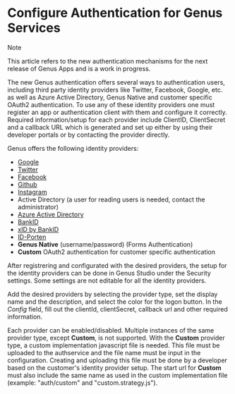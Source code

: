 # Configure Authentication for Genus Services

> [!NOTE]
> This article refers to the new authentication mechanisms for the next release of Genus Apps and is a work in progress. 

The new Genus authentication offers several ways to authentication users, including third party identity providers like Twitter, Facebook, Google, etc. as well as Azure Active Directory, Genus Native and customer specific OAuth2 authentication. To use any of these identity providers one must register an app or authentication client with them and configure it correctly. Required information/setup for each provider include ClientID, ClientSecret and a callback URL which is generated and set up either by using their developer portals or by contacting the provider directly.

Genus offers the following identity providers:
- [Google](https://developers.google.com/identity/protocols/OAuth2)
- [Twitter](https://developer.twitter.com/en/docs/basics/developer-portal/guides/apps)
- [Facebook](https://developers.facebook.com/)
- [Github](https://github.com/settings/developers)
- [Instagram](https://www.instagram.com/developer/authentication/)
- Active Directory (a user for reading users is needed, contact the administrator)
- [Azure Active Directory](https://portal.azure.com)
- [BankID](https://www.bankid.no/bedrift/kom-i-gang/)
- [xID by BankID](https://www.bankid.no/bedrift/kom-i-gang/)
- [ID-Porten](https://samarbeid.difi.no/)
- __Genus Native__ (username/password) (Forms Authentication)
- __Custom__ OAuth2 authentication for customer specific authentication

After registrering and configurated with the desired providers, the setup for the identity providers can be done in Genus Studio under the Security settings. Some settings are not editable for all the identity providers.

Add the desired providers by selecting the provider type, set the display name and the description, and select the color for the logon button. In the _Config_ field, fill out the clientId, clientSecret, callback url and other required information.

Each provider can be enabled/disabled. Multiple instances of the same provider type, except __Custom__, is not supported. With the __Custom__ provider type, a custom implementation javascript file is needed. This file must be uploaded to the authservice and the file name must be input in the configuration. Creating and uploading this file must be done by a developer based on the customer's identity provider setup. The start url for __Custom__ must also include the same name as used in the custom implementation file (example: "auth/custom" and "custom.strategy.js").
